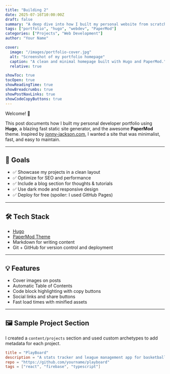 ```yaml
---
title: "Building 2"
date: 2025-07-16T10:00:00Z
draft: false
summary: "A deep dive into how I built my personal website from scratch using Hugo and PaperMod."
tags: ["portfolio", "hugo", "webdev", "PaperMod"]
categories: ["Projects", "Web Development"]
author: "Your Name"

cover:
  image: "/images/portfolio-cover.jpg"
  alt: "Screenshot of my portfolio homepage"
  caption: "A clean and minimal homepage built with Hugo and PaperMod."
  relative: true

showToc: true
tocOpen: true
showReadingTime: true
showBreadcrumbs: true
showPostNavLinks: true
showCodeCopyButtons: true
---
```


Welcome! 👋

This post documents how I built my personal developer portfolio using **Hugo**, a blazing fast static site generator, and the awesome **PaperMod** theme. Inspired by [jonny-jackson.com](https://jonny-jackson.com), I wanted a site that was minimalist, fast, and easy to maintain.

---

## 🚀 Goals

- ✅ Showcase my projects in a clean layout
- ✅ Optimize for SEO and performance
- ✅ Include a blog section for thoughts & tutorials
- ✅ Use dark mode and responsive design
- ✅ Deploy for free (spoiler: I used GitHub Pages)

---

## 🛠 Tech Stack

- [Hugo](https://gohugo.io/)
- [PaperMod Theme](https://github.com/adityatelange/hugo-PaperMod)
- Markdown for writing content
- Git + GitHub for version control and deployment

---

## 💡 Features

- Cover images on posts
- Automatic Table of Contents
- Code block highlighting with copy buttons
- Social links and share buttons
- Fast load times with minified assets

---

## 🖼 Sample Project Section

I created a `content/projects` section and used custom archetypes to add metadata for each project.

```toml
title = "PlayBoard"
description = "A stats tracker and league management app for basketball players."
repo = "https://github.com/yourname/playboard"
tags = ["react", "firebase", "typescript"]
```
